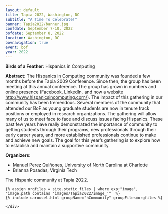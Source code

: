 ```yaml
---
layout: default
title: Tapia 2022, Washington, DC
subtitle: "A Time To Celebrate!"
banner: Tapia2022/banner.jpg
confdate: September 7-10, 2022
bofdate: September 8, 2022
location: Washington, DC
bovnavigation: true
event: bof
year: 2022
---
```


**Birds of a Feather**: Hispanics in Computing

**Abstract:**
The Hispanics in Computing community was founded a
few months before the Tapia 2009 Conference. Since then, the group has been meeting at this annual conference. The group has grown in numbers and online presence (Facebook, LinkedIn, and now a website <http://www.hispanicsincomputing.com/>). The impact of this gathering in our community has been tremendous. Several members of the community that attended our BoF as young graduate students are now in tenure track positions or employed in research organizations. The gathering will allow many of us to meet face to face and discuss issues facing Hispanics. These past few years have really demonstrated the importance of community to getting students through their programs, new professionals through their early career years, and more established professionals continue to make and achieve new goals. The goal for this year’s gathering is to explore how to establish and maintain a supportive community.

**Organizers**:

* Manuel Perez Quiñones, University of North Carolina at Charlotte
* Brianna Posadas, Virginia Tech

<div class="row">
    <div class="col-md-4">
      <p>The Hispanic community at Tapia 2022.</p>
    </div>
    <div class="col-md-8">

    {% assign orgfiles = site.static_files | where_exp:"image", "image.path contains 'images/Tapia2022/image_'"  %}
    {% include carousel.html groupName="hCommunity" groupFiles=orgfiles %}

    </div>
</div>  <!-- row -->
